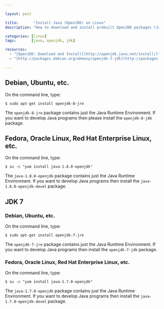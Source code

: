 ```yaml
---

layout: post

title:       "Install Java (OpenJDK) on Linux"
description: "How to download and install prebuilt OpenJDK packages (Java Runtime Environment or Java Development Kit) in various Linux distributions."

categories: [linux]
tags:       [java, openjdk, jdk]

resources:
  - "[OpenJDK: Download and Install](http://openjdk.java.net/install/)"
  - "[http://packages.debian.org/wheezy/openjdk-7-jdk](http://packages.debian.org/wheezy/openjdk-7-jdk)"

---
```



## Debian, Ubuntu, etc.

On the command line, type:

```terminal
$ sudo apt-get install openjdk-8-jre
```

The `openjdk-8-jre` package contains just the Java Runtime Environment.
If you want to develop Java programs then please install the `openjdk-8-jdk` package.


## Fedora, Oracle Linux, Red Hat Enterprise Linux, etc.

On the command line, type:

```terminal
$ su -c "yum install java-1.8.0-openjdk"
```

The `java-1.8.0-openjdk` package contains just the Java Runtime Environment.
If you want to develop Java programs then install the `java-1.8.0-openjdk-devel` package.


## JDK 7


### Debian, Ubuntu, etc.

On the command line, type:

```terminal
$ sudo apt-get install openjdk-7-jre
```

The `openjdk-7-jre` package contains just the Java Runtime Environment.
If you want to develop Java programs then install the `openjdk-7-jdk` package.


### Fedora, Oracle Linux, Red Hat Enterprise Linux, etc.

On the command line, type:

```terminal
$ su -c "yum install java-1.7.0-openjdk"
```

The `java-1.7.0-openjdk` package contains just the Java Runtime Environment.
If you want to develop Java programs then install the `java-1.7.0-openjdk-devel` package.
